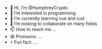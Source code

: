 - 👋 Hi, I’m @HumphreyCrypto
- 👀 I’m interested in programming
- 🌱 I’m currently learning vue and rust
- 💞️ I’m looking to collaborate on many fields
- 📫 How to reach me ...
- 😄 Pronouns: ...
- ⚡ Fun fact: ...

<!---
HumphreyCrypto/HumphreyCrypto is a ✨ special ✨ repository because its `README.md` (this file) appears on your GitHub profile.
You can click the Preview link to take a look at your changes.
--->
